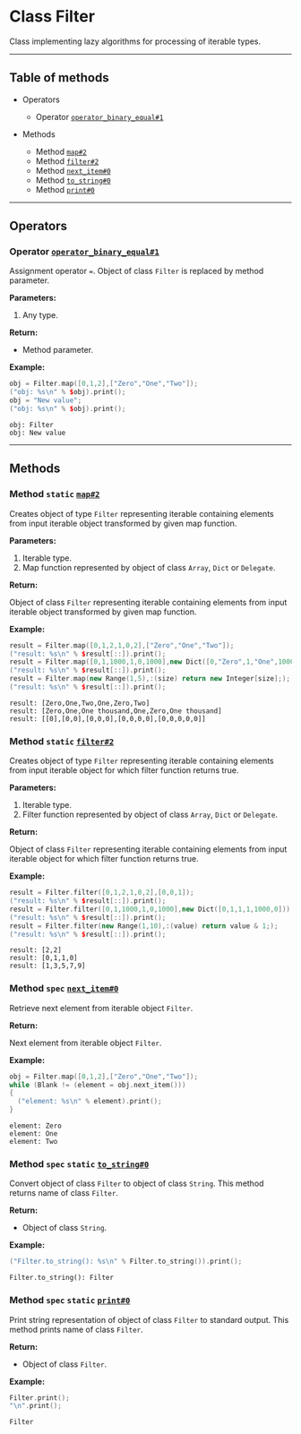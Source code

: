 # Class Filter

Class implementing lazy algorithms for processing of
iterable types.

-----

## Table of methods

* Operators

  * Operator [`operator_binary_equal#1`](#operator_binary_equal%231)

* Methods

  * Method [`map#2`](#map%232)
  * Method [`filter#2`](#filter%232)
  * Method [`next_item#0`](#next_item%230)
  * Method [`to_string#0`](#to_string%230)
  * Method [`print#0`](#print%230)

-----

## Operators

<a name="operator_binary_equal#1" />

### Operator [`operator_binary_equal#1`](https://github.com/izuzanak/uclang/blob/master/uclang/../uclang/mods/algorithms_uclm/source_files/algorithms_module.cc#L1552)

Assignment operator `=`. Object of class `Filter` is replaced by method parameter.

**Parameters:**

1. Any type.

**Return:**

* Method parameter.

**Example:**

```cpp
obj = Filter.map([0,1,2],["Zero","One","Two"]);
("obj: %s\n" % $obj).print();
obj = "New value";
("obj: %s\n" % $obj).print();
```
```
obj: Filter
obj: New value
```

-----

## Methods

<a name="map#2" />

### Method `static` [`map#2`](https://github.com/izuzanak/uclang/blob/master/uclang/../uclang/mods/algorithms_uclm/source_files/algorithms_module.cc#L1564)

Creates object of type `Filter` representing iterable containing elements
from input iterable object transformed by given map function.

**Parameters:**

1. Iterable type.
2. Map function represented by object of class `Array`, `Dict` or `Delegate`.

**Return:**

Object of class `Filter` representing iterable containing elements from input
iterable object transformed by given map function.

**Example:**

```cpp
result = Filter.map([0,1,2,1,0,2],["Zero","One","Two"]);
("result: %s\n" % $result[::]).print();
result = Filter.map([0,1,1000,1,0,1000],new Dict([0,"Zero",1,"One",1000,"One thousand"]));
("result: %s\n" % $result[::]).print();
result = Filter.map(new Range(1,5),:(size) return new Integer[size];);
("result: %s\n" % $result[::]).print();
```
```
result: [Zero,One,Two,One,Zero,Two]
result: [Zero,One,One thousand,One,Zero,One thousand]
result: [[0],[0,0],[0,0,0],[0,0,0,0],[0,0,0,0,0]]
```

<a name="filter#2" />

### Method `static` [`filter#2`](https://github.com/izuzanak/uclang/blob/master/uclang/../uclang/mods/algorithms_uclm/source_files/algorithms_module.cc#L1569)

Creates object of type `Filter` representing iterable containing elements from
input iterable object for which filter function returns true.

**Parameters:**

1. Iterable type.
2. Filter function represented by object of class `Array`, `Dict` or `Delegate`.

**Return:**

Object of class `Filter` representing iterable containing elements from
input iterable object for which filter function returns true.

**Example:**

```cpp
result = Filter.filter([0,1,2,1,0,2],[0,0,1]);
("result: %s\n" % $result[::]).print();
result = Filter.filter([0,1,1000,1,0,1000],new Dict([0,1,1,1,1000,0]));
("result: %s\n" % $result[::]).print();
result = Filter.filter(new Range(1,10),:(value) return value & 1;);
("result: %s\n" % $result[::]).print();
```
```
result: [2,2]
result: [0,1,1,0]
result: [1,3,5,7,9]
```

<a name="next_item#0" />

### Method `spec` [`next_item#0`](https://github.com/izuzanak/uclang/blob/master/uclang/../uclang/mods/algorithms_uclm/source_files/algorithms_module.cc#L1574)

Retrieve next element from iterable object `Filter`.

**Return:**

Next element from iterable object `Filter`.

**Example:**

```cpp
obj = Filter.map([0,1,2],["Zero","One","Two"]);
while (Blank != (element = obj.next_item()))
{
  ("element: %s\n" % element).print();
}
```
```
element: Zero
element: One
element: Two
```

<a name="to_string#0" />

### Method `spec` `static` [`to_string#0`](https://github.com/izuzanak/uclang/blob/master/uclang/../uclang/mods/algorithms_uclm/source_files/algorithms_module.cc#L1589)

Convert object of class `Filter` to object of class `String`.
This method returns name of class `Filter`.

**Return:**

* Object of class `String`.

**Example:**

```cpp
("Filter.to_string(): %s\n" % Filter.to_string()).print();
```
```
Filter.to_string(): Filter
```

<a name="print#0" />

### Method `spec` `static` [`print#0`](https://github.com/izuzanak/uclang/blob/master/uclang/../uclang/mods/algorithms_uclm/source_files/algorithms_module.cc#L1598)

Print string representation of object of class `Filter` to standard output.
This method prints name of class `Filter`.

**Return:**

* Object of class `Filter`.

**Example:**

```cpp
Filter.print();
"\n".print();
```
```
Filter
```
